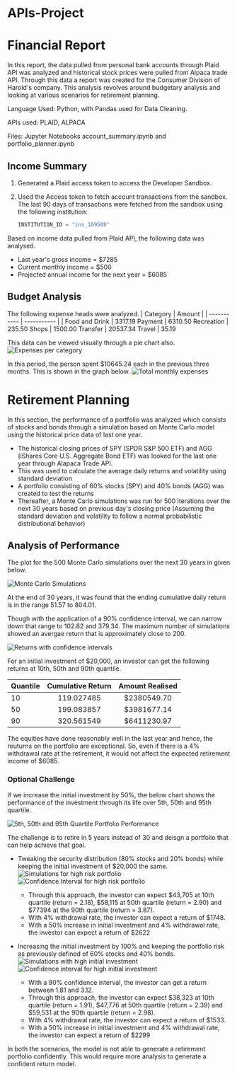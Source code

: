 # APIs-Project

# Financial Report
In this report, the data pulled from personal bank accounts through Plaid API was analyzed and historical stock prices were pulled from Alpaca trade API. Through this data a report was created for the Consumer Division of Harold's company. This analysis revolves around budgetary analysis and looking at various scenarios for retirement planning.

Language Used: Python, with Pandas used for Data Cleaning.    

APIs used: PLAID, ALPACA

Files: Jupyter Notebooks account_summary.ipynb and portfolio_planner.ipynb


## Income Summary

1. Generated a Plaid access token to access the Developer Sandbox.

2. Used the Access token to fetch account transactions from the sandbox. The last 90 days of transactions were fetched from the sandbox using the following institution:

    ```python
    INSTITUTION_ID = "ins_109508"
    ```

Based on income data pulled from Plaid API, the following data was analysed.
* Last year's gross income = $7285
* Current monthly income = $500
* Projected annual income for the next year = $6085



## Budget Analysis
The following expense heads were analyzed.
| Category      | Amount |
| ----------- | ----------- |
| Food and Drink | 3317.19
Payment      |   6310.50
Recreation   |     235.50
Shops        |    1500.00
Transfer    |    20537.34
Travel       |     35.19       

This data can be viewed visually through a pie chart also.
![Expenses per category](Starter_Code/expenses_pie.png)



In this period, the person spent $10645.24 each in the previous three months. This is shown in the graph below.
![Total monthly expenses](Starter_Code/expense_bar3.png)

# Retirement Planning
In this section, the performance of a portfolio was analyzed which consists of stocks and bonds through a simulation based on Monte Carlo model using the historical price data of last one year.

* The historical closing prices of SPY (SPDR S&P 500 ETF) and AGG (iShares Core U.S. Aggregate Bond ETF) was looked for the last one year through Alapaca Trade API.
* This was used to calculate the average daily returns and volatility using standard deviation
* A portfolio consisting of 60% stocks (SPY) and 40% bonds (AGG) was created to test the returns 
* Thereafter, a Monte Carlo simulations was run for 500 iterations over the next 30 years based on previous day's closing price (Assuming the standard deviation and volatility to follow a normal probabilistic distributional behavior)

## Analysis of Performance
The plot for the 500 Monte Carlo simulations over the next 30 years in given below.

![Monte Carlo Simulations](Starter_Code/monte_carlo.png)

At the end of 30 years, it was found that the ending cumulative daily return is in the range 51.57 to 804.01. 

Though with the application of a 90% confidence interval, we can narrow down that range to 102.82 and 379.34. The maximum number of simulations showed an avergae return that is approximately close to 200.

![Returns with confidence intervals](Starter_Code/confidence_intervals.png)

For an initial investment of $20,000, an investor can get the following returns at 10th, 50th and 90th quantile.



| Quantile      | Cumulative Return | Amount Realised     |
| :---        |    :----:   |         :---: |
| 10          |   119.027485      |  $2380549.70    |
|   50          |   199.083857      |  $3981677.14    |
|   90          |   320.561549      |  $6411230.97     |

The equities have done reasonably well in the last year and hence, the reuturns on the portfolio are exceptional. So, even if there is a 4% withdrawal rate at the retirement, it would not affect the expected retirement income of $6085.

### Optional Challenge
If we increase the initial investment by 50%, the below chart shows the performance of the investment through its life over 5th, 50th and 95th quartile.

![5th, 50th and 95th Quartile Portfolio Performance](Starter_Code/new_investment.png)


The challenge is to retire in 5 years instead of 30 and deisgn a portfolio that can help achieve that goal.
* Tweaking the security distribution (80% stocks and 20% bonds) while keeping the initial investment of $20,000 the same.
![Simulations for high risk portfolio](Starter_Code/high_risk_sim.png)
![Confidence Interval for high risk portfolio](Starter_Code/high_risk_confidence.png)

    * Through this approach, the investor can expect $43,705 at 10th quartile (return = 2.18), $58,115 at 50th quartile (return = 2.90) and $77394 at the 90th quartile (return = 3.87). 
    * With 4% withdrawal rate, the investor can expect a return of $1748.
    * With a 50% increase in initial investment and 4% withdrawal rate, the investor can expect a return of $2622

* Increasing the initial investment by 100% and keeping the portfolio risk as previously defined of 60% stocks and 40% bonds.
![Simulations with high initial investment](Starter_Code/new_initial_investment.png)
![Confidence interval for high initial investment](Starter_Code/new_initial_investment_confidence.png)
    * With a 90% confidence interval, the investor can get a return between 1.81 and 3.12.
    * Through this approach, the investor can expect $38,323 at 10th quartile (return = 1.91), $47,776 at 50th quartile (return = 2.39) and $59,531 at the 90th quartile (return = 2.98). 
    * With 4% withdrawal rate, the investor can expect a return of $1533.
    * With a 50% increase in initial investment and 4% withdrawal rate, the investor can expect a return of $2299

In both the scenarios, the model is not able to generate a retirement portfolio confidently. This would require more analysis to generate a confident return model.
